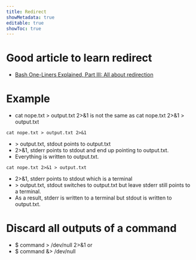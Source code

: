 ```yaml
---
title: Redirect
showMetadata: true
editable: true
showToc: true
---
```


# Good article to learn redirect
- [Bash One-Liners Explained, Part III: All about redirection](https://catonmat.net/bash-one-liners-explained-part-three)

# Example
- cat nope.txt > output.txt 2>&1 is not the same as cat nope.txt 2>&1 > output.txt

```
cat nope.txt > output.txt 2>&1
```
- \> output.txt, stdout points to output.txt
- 2>&1, stderr points to stdout and end up pointing to output.txt.
- Everything is written to output.txt.

```
cat nope.txt 2>&1 > output.txt
```
- 2>&1, stderr points to stdout which is a terminal
- \> output.txt, stdout switches to output.txt but leave stderr still points to a terminal.
- As a result, stderr is written to a terminal but stdout is written to output.txt.

# Discard all outputs of a command
- $ command > /dev/null 2>&1 or
- $ command &> /dev/null

